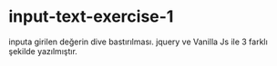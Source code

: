 # input-text-exercise-1
  inputa girilen değerin dive bastırılması.
  jquery ve Vanilla Js ile 3 farklı şekilde yazılmıştır.
